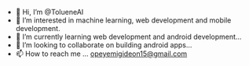 - 👋 Hi, I’m @TolueneAI
- 👀 I’m interested in machine learning, web development and mobile development.
- 🌱 I’m currently learning web development and android development...
- 💞️ I’m looking to collaborate on building android apps...
- 📫 How to reach me ... opeyemigideon15@gmail.com

<!---
TolueneAI/TolueneAI is a ✨ special ✨ repository because its `README.md` (this file) appears on your GitHub profile.
You can click the Preview link to take a look at your changes.
--->
